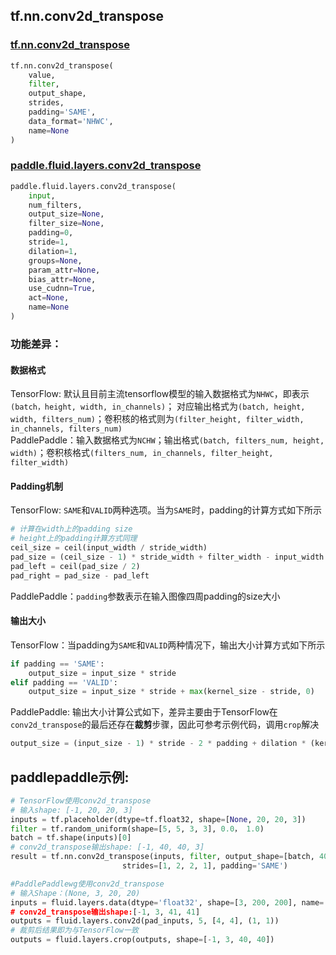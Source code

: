 
## tf.nn.conv2d_transpose

### [tf.nn.conv2d_transpose](https://www.tensorflow.org/api_docs/python/tf/nn/conv2d_transpose)
``` python
tf.nn.conv2d_transpose(
    value,
    filter,
    output_shape,
    strides,
    padding='SAME',
    data_format='NHWC',
    name=None
)
```

### [paddle.fluid.layers.conv2d_transpose](http://paddlepaddle.org/documentation/docs/zh/1.3/api_cn/layers_cn.html#paddle.fluid.layers.conv2d_transpose)
``` python
paddle.fluid.layers.conv2d_transpose(
    input, 
    num_filters, 
    output_size=None, 
    filter_size=None, 
    padding=0, 
    stride=1, 
    dilation=1, 
    groups=None, 
    param_attr=None, 
    bias_attr=None, 
    use_cudnn=True, 
    act=None, 
    name=None
)
```

### 功能差异：

#### 数据格式

TensorFlow: 默认且目前主流tensorflow模型的输入数据格式为`NHWC`，即表示`(batch，height, width, in_channels)`；
对应输出格式为`(batch, height, width, filters_num)`；卷积核的格式则为`(filter_height, filter_width, in_channels, filters_num)`  
PaddlePaddle：输入数据格式为`NCHW`；输出格式`(batch, filters_num, height, width)`；卷积核格式`(filters_num, in_channels, filter_height, filter_width)`

#### Padding机制
TensorFlow: `SAME`和`VALID`两种选项。当为`SAME`时，padding的计算方式如下所示
```python
# 计算在width上的padding size
# height上的padding计算方式同理
ceil_size = ceil(input_width / stride_width)
pad_size = (ceil_size - 1) * stride_width + filter_width - input_width
pad_left = ceil(pad_size / 2)
pad_right = pad_size - pad_left
```
PaddlePaddle：`padding`参数表示在输入图像四周padding的size大小

#### 输出大小
TensorFlow：当padding为`SAME`和`VALID`两种情况下，输出大小计算方式如下所示
```python
if padding == 'SAME':
    output_size = input_size * stride
elif padding == 'VALID':
    output_size = input_size * stride + max(kernel_size - stride, 0)
```
PaddlePaddle: 输出大小计算公式如下，差异主要由于TensorFlow在`conv2d_transpose`的最后还存在**裁剪**步骤，因此可参考示例代码，调用`crop`解决
```python
output_size = (input_size - 1) * stride - 2 * padding + dilation * (kernel - 1) + 1
```

## paddlepaddle示例:
```python
# TensorFlow使用conv2d_transpose
# 输入shape: [-1, 20, 20, 3]
inputs = tf.placeholder(dtype=tf.float32, shape=[None, 20, 20, 3])
filter = tf.random_uniform(shape=[5, 5, 3, 3], 0.0， 1.0)
batch = tf.shape(inputs)[0]
# conv2d_transpose输出shape: [-1, 40, 40, 3]
result = tf.nn.conv2d_transpose(inputs, filter, output_shape=[batch, 40, 40, 3], 
                         strides=[1, 2, 2, 1], padding='SAME')

#PaddlePaddlewg使用conv2d_transpose
# 输入Shape：(None, 3, 20, 20)
inputs = fluid.layers.data(dtype='float32', shape=[3, 200, 200], name='inputs)
# conv2d_transpose输出shape:[-1, 3, 41, 41]
outputs = fluid.layers.conv2d(pad_inputs, 5, [4, 4], (1, 1))
# 裁剪后结果即为与TensorFlow一致
outputs = fluid.layers.crop(outputs, shape=[-1, 3, 40, 40])
